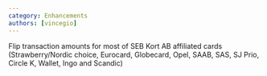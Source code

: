 ```yaml
---
category: Enhancements
authors: [vincegio]
---
```


Flip transaction amounts for most of SEB Kort AB affiliated cards (Strawberry/Nordic choice, Eurocard, Globecard, Opel, SAAB, SAS, SJ Prio, Circle K, Wallet, Ingo and Scandic)
